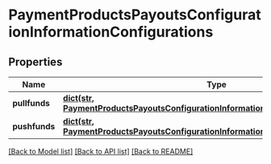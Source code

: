 # PaymentProductsPayoutsConfigurationInformationConfigurations

## Properties
Name | Type | Description | Notes
------------ | ------------- | ------------- | -------------
**pullfunds** | [**dict(str, PaymentProductsPayoutsConfigurationInformationConfigurationsPullfunds)**](PaymentProductsPayoutsConfigurationInformationConfigurationsPullfunds.md) |  | [optional] 
**pushfunds** | [**dict(str, PaymentProductsPayoutsConfigurationInformationConfigurationsPushfunds)**](PaymentProductsPayoutsConfigurationInformationConfigurationsPushfunds.md) |  | [optional] 

[[Back to Model list]](../README.md#documentation-for-models) [[Back to API list]](../README.md#documentation-for-api-endpoints) [[Back to README]](../README.md)


